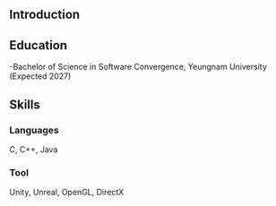 ## Introduction


## Education
-Bachelor of Science in Software Convergence, Yeungnam University (Expected 2027)

## Skills
### Languages
C, C++, Java
### Tool
Unity, Unreal, OpenGL, DirectX

